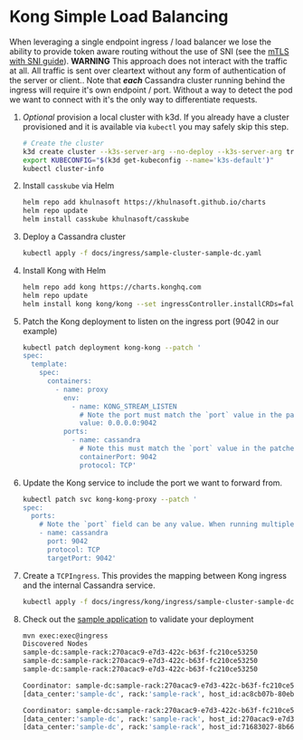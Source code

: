 # Kong Simple Load Balancing

When leveraging a single endpoint ingress / load balancer we lose the ability to provide token aware routing without the use of SNI (see the [mTLS with SNI guide](../mtls-sni)). **WARNING** This approach does not interact with the traffic at all. All traffic is sent over cleartext without any form of authentication of the server or client.. Note that **_each_** Cassandra cluster running behind the ingress will require it's own endpoint / port. Without a way to detect the pod we want to connect with it's the only way to differentiate requests.

1. _Optional_ provision a local cluster with k3d. If you already have a cluster provisioned and it is available via `kubectl` you may safely skip this step.

   ```bash
   # Create the cluster
   k3d create cluster --k3s-server-arg --no-deploy --k3s-server-arg traefik
   export KUBECONFIG="$(k3d get-kubeconfig --name='k3s-default')"
   kubectl cluster-info
   ```

1. Install `casskube` via Helm

    ```bash
    helm repo add khulnasoft https://khulnasoft.github.io/charts
    helm repo update
    helm install casskube khulnasoft/casskube
    ```

1. Deploy a Cassandra cluster

    ```bash
    kubectl apply -f docs/ingress/sample-cluster-sample-dc.yaml
    ```

1. Install Kong with Helm

   ```bash
   helm repo add kong https://charts.konghq.com
   helm repo update
   helm install kong kong/kong --set ingressController.installCRDs=false
   ```

1. Patch the Kong deployment to listen on the ingress port (9042 in our example)
   
    ```bash
    kubectl patch deployment kong-kong --patch '
    spec:
      template:
        spec:
          containers:
            - name: proxy
              env:
                - name: KONG_STREAM_LISTEN
                  # Note the port must match the `port` value in the patched service
                  value: 0.0.0.0:9042
              ports:
                - name: cassandra
                  # Note this must match the `port` value in the patched service
                  containerPort: 9042
                  protocol: TCP'
    ```

1. Update the Kong service to include the port we want to forward from.

    ```bash
    kubectl patch svc kong-kong-proxy --patch '
    spec:
      ports:
        # Note the `port` field can be any value. When running multiple clusters they must be different. `targetPort` *must* match the port C* is listening on, default: 9042
        - name: cassandra
          port: 9042
          protocol: TCP
          targetPort: 9042'
    ```

1. Create a `TCPIngress`. This provides the mapping between Kong ingress and the internal Cassandra service.

    ```bash
    kubectl apply -f docs/ingress/kong/ingress/sample-cluster-sample-dc.tcpingress.yaml
    ```

1. Check out the [sample application](../../sample-java-application) to validate your deployment
    
    ```bash
    mvn exec:exec@ingress
    Discovered Nodes
    sample-dc:sample-rack:270acac9-e7d3-422c-b63f-fc210ce53250
    sample-dc:sample-rack:270acac9-e7d3-422c-b63f-fc210ce53250
    sample-dc:sample-rack:270acac9-e7d3-422c-b63f-fc210ce53250

    Coordinator: sample-dc:sample-rack:270acac9-e7d3-422c-b63f-fc210ce53250
    [data_center:'sample-dc', rack:'sample-rack', host_id:ac8cb07b-80eb-4882-b49d-183e28076840, release_version:'3.11.6']

    Coordinator: sample-dc:sample-rack:270acac9-e7d3-422c-b63f-fc210ce53250
    [data_center:'sample-dc', rack:'sample-rack', host_id:270acac9-e7d3-422c-b63f-fc210ce53250, release_version:'3.11.6']
    [data_center:'sample-dc', rack:'sample-rack', host_id:71683027-8b66-420c-aa87-f16ef48e7846, release_version:'3.11.6']
    ```
